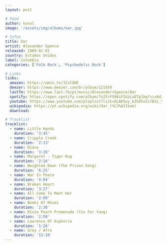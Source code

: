 ```yaml
---
layout: post

# Feed
author: kvnol
image: '/assets/img/albums/oar.jpg'

# Infos
title: Oar
artist: Alexander Spence
released: 1969-01-01
country: Estados Unidos
label: Columbia
categories: ['Folk Rock', 'Psychedelic Rock']

# Links
links:
  amazon: https://amzn.to/32zCQHE
  deezer: https://www.deezer.com/br/album/121559
  lastfm: https://www.last.fm/pt/music/Alexander+Spence/Oar
  spotify: https://open.spotify.com/album/7sIFcFS96iFIdzLuETglbq?si=6d30845823104b44
  youtube: https://www.youtube.com/playlist?list=OLAK5uy_kZGVhx2i7B1z_SbTXBPUaGmO8j8nqBclA
  wikipedia: https://pt.wikipedia.org/wiki/Oar_(%C3%A1lbum)
  download:

# Tracklist
tracklist:
  - name: Little Hands
    duration: '3:45'
  - name: Cripple Creek
    duration: '2:13'
  - name: Diana
    duration: '3:28'
  - name: Margaret - Tiger Rug
    duration: '2:16'
  - name: Weighted Down (The Prison Song)
    duration: '6:25'
  - name: War In Peace
    duration: '4:04'
  - name: Broken Heart
    duration: '3:27'
  - name: All Come To Meet Her
    duration: '2:00'
  - name: Books Of Moses
    duration: '2:38'
  - name: Dixie Peach Promenade (Yin For Yang)
    duration: '2:50'
  - name: Lawrence Of Euphoria
    duration: '1:26'
  - name: Grey / Afro
    duration: '12:10'
---
```

